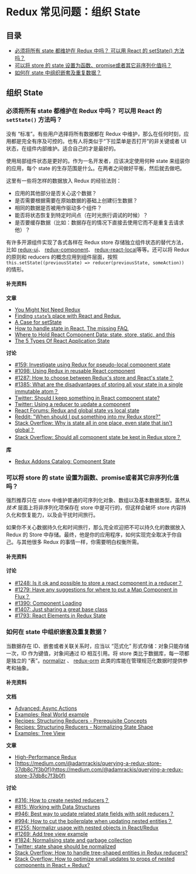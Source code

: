 # Redux 常见问题：组织 State

## 目录
- [必须将所有 state 都维护在 Redux 中吗？ 可以用 React 的 setState() 方法吗？](#organizing-state-only-redux-state)
- [可以将 store 的 state 设置为函数、promise或者其它非序列化值吗？](#organizing-state-non-serializable)
- [如何在 state 中组织嵌套及重复数据？](#organizing-state-nested-data)
  
## 组织 State

<a id="organizing-state-only-redux-state"></a>
### 必须将所有 state 都维护在 Redux 中吗？ 可以用 React 的 `setState()` 方法吗？

没有 “标准”。有些用户选择将所有数据都在 Redux 中维护，那么在任何时刻，应用都是完全有序及可控的。也有人将类似于“下拉菜单是否打开”的非关键或者 UI 状态，在组件内部维护。适合自己的才是最好的。

使用局部组件状态是更好的。作为一名开发者，应该决定使用何种 state 来组装你的应用，每个 state 的生存范围是什么。在两者之间做好平衡，然后就去做吧。

这里有一些将怎样的数据放入 Redux 的经验法则：

* 应用的其他部分是否关心这个数据？
* 是否需要根据需要在原始数据的基础上创建衍生数据？
* 相同的数据是否被用作驱动多个组件？
* 能否将状态恢复到特定时间点（在时光旅行调试的时候）？
* 是否要缓存数据（比如：数据存在的情况下直接去使用它而不是重复去请求他）？


有许多开源组件实现了各式各样在 Redux store 存储独立组件状态的替代方法，比如 [redux-ui](https://github.com/tonyhb/redux-ui)、 [redux-component](https://github.com/tomchentw/redux-component)、 [redux-react-local](https://github.com/threepointone/redux-react-local)等等。还可以将 Redux 的原则和 reducers 的概念应用到组件层面，按照 `this.setState((previousState) => reducer(previousState, someAction))` 的情形。

#### 补充资料

**文章**

- [You Might Not Need Redux](https://medium.com/@dan_abramov/you-might-not-need-redux-be46360cf367)
- [Finding `state`’s place with React and Redux.](https://medium.com/@adamrackis/finding-state-s-place-with-react-and-redux-e9a586630172#.ioh033t3j)
- [A Case for setState](https://medium.com/@zackargyle/a-case-for-setstate-1f1c47cd3f73#.dwhuf0g8f)
- [How to handle state in React. The missing FAQ.
](https://medium.com/react-ecosystem/how-to-handle-state-in-react-6f2d3cd73a0c)
- [Where to Hold React Component Data: state, store, static, and this](https://medium.freecodecamp.com/where-do-i-belong-a-guide-to-saving-react-component-data-in-state-store-static-and-this-c49b335e2a00)
- [The 5 Types Of React Application State](http://jamesknelson.com/5-types-react-application-state/)

**讨论**

- [#159: Investigate using Redux for pseudo-local component state](https://github.com/reactjs/redux/issues/159)
- [#1098: Using Redux in reusable React component](https://github.com/reactjs/redux/issues/1098)
- [#1287: How to choose between Redux's store and React's state？](https://github.com/reactjs/redux/issues/1287)
- [#1385: What are the disadvantages of storing all your state in a single immutable atom？](https://github.com/reactjs/redux/issues/1385)
- [Twitter: Should I keep something in React component state?](https://twitter.com/dan_abramov/status/749710501916139520)
- [Twitter: Using a reducer to update a component](https://twitter.com/dan_abramov/status/736310245945933824)
- [React Forums: Redux and global state vs local state](https://discuss.reactjs.org/t/redux-and-global-state-vs-local-state/4187)
- [Reddit: "When should I put something into my Redux store?"](https://www.reddit.com/r/reactjs/comments/4w04to/when_using_redux_should_all_asynchronous_actions/d63u4o8/)
- [Stack Overflow: Why is state all in one place, even state that isn't global？](http://stackoverflow.com/questions/35664594/redux-why-is-state-all-in-one-place-even-state-that-isnt-global)
- [Stack Overflow: Should all component state be kept in Redux store？](http://stackoverflow.com/questions/35328056/react-redux-should-all-component-states-be-kept-in-redux-store)

**库**

- [Redux Addons Catalog: Component State](https://github.com/markerikson/redux-ecosystem-links/blob/master/component-state.md)

<a id="organizing-state-non-serializable"></a>
### 可以将 store 的 state 设置为函数、promise或者其它非序列化值吗？

强烈推荐只在 store 中维护普通的可序列化对象、数组以及基本数据类型。虽然从 *技术* 层面上将非序列化项保存在 store 中是可行的，但这样会破坏 store 内容持久化和恢复能力，以及会干扰时间旅行。

如果你不关心数据持久化和时间旅行，那么完全欢迎把不可以持久化的数据放入 Redux 的 Store 中存储。最终，他是你的应用程序，如何实现完全取决于你自己。与其他很多 Redux 的事情一样，你需要明白权衡所需。

#### 补充资料

**讨论**

- [#1248: Is it ok and possible to store a react component in a reducer？](https://github.com/reactjs/redux/issues/1248)
- [#1279: Have any suggestions for where to put a Map Component in Flux？](https://github.com/reactjs/redux/issues/1279)
- [#1390: Component Loading](https://github.com/reactjs/redux/issues/1390)
- [#1407: Just sharing a great base class](https://github.com/reactjs/redux/issues/1407)
- [#1793: React Elements in Redux State](https://github.com/reactjs/redux/issues/1793)

<a id="organizing-state-nested-data"></a>
### 如何在 state 中组织嵌套及重复数据？

当数据存在 ID、嵌套或者关联关系时，应当以 “范式化” 形式存储：对象只能存储一次，ID 作为键值，对象间通过 ID 相互引用。将 store 类比于数据库，每一项都是独立的 “表”。[normalizr](https://github.com/gaearon/normalizr) 、 [redux-orm](https://github.com/tommikaikkonen/redux-orm) 此类的库能在管理规范化数据时提供参考和抽象。

#### 补充资料

**文档**
- [Advanced: Async Actions](advanced/AsyncActions.md)
- [Examples: Real World example](introduction/Examples.html#real-world)
- [Recipes: Structuring Reducers - Prerequisite Concepts](https://github.com/reactjs/redux/blob/master/docs/recipes/reducers/PrerequisiteConcepts.md#normalizing-data)
- [Recipes: Structuring Reducers - Normalizing State Shape](https://github.com/reactjs/redux/blob/master/docs/recipes/reducers/NormalizingStateShape.md)
- [Examples: Tree View](https://github.com/reactjs/redux/tree/master/examples/tree-view)

**文章**

- [High-Performance Redux](http://somebody32.github.io/high-performance-redux/)
- [https://medium.com/@adamrackis/querying-a-redux-store-37db8c7f3b0f](https://medium.com/@adamrackis/querying-a-redux-store-37db8c7f3b0f)

**讨论**

- [#316: How to create nested reducers？](https://github.com/reactjs/redux/issues/316)
- [#815: Working with Data Structures](https://github.com/reactjs/redux/issues/815)
- [#946: Best way to update related state fields with split reducers？](https://github.com/reactjs/redux/issues/946)
- [#994: How to cut the boilerplate when updating nested entities？](https://github.com/reactjs/redux/issues/994)
- [#1255: Normalizr usage with nested objects in React/Redux](https://github.com/reactjs/redux/issues/1255)
- [#1269: Add tree view example](https://github.com/reactjs/redux/pull/1269)
- [#1824: Normalising state and garbage collection](https://github.com/reactjs/redux/issues/1824#issuecomment-228585904)
- [Twitter: state shape should be normalized](https://twitter.com/dan_abramov/status/715507260244496384)
- [Stack Overflow: How to handle tree-shaped entities in Redux reducers?](http://stackoverflow.com/questions/32798193/how-to-handle-tree-shaped-entities-in-redux-reducers)
- [Stack Overflow: How to optimize small updates to props of nested components in React + Redux?](http://stackoverflow.com/questions/37264415/how-to-optimize-small-updates-to-props-of-nested-component-in-react-redux)
